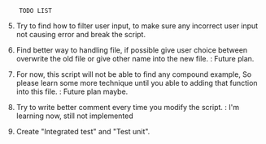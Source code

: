         TODO LIST

5. Try to find how to filter user input, to make sure any incorrect user input not causing error and break the script.

6. Find better way to handling file, if possible give user choice between overwrite the old file or give other name into the new file. : Future plan.

8. For now, this script will not be able to find any compound example, So please learn some more technique until you able to adding that function into this file. : Future plan maybe.

9. Try to write better comment every time you modify the script. : I'm learning now, still not implemented

10. Create "Integrated test" and "Test unit".
